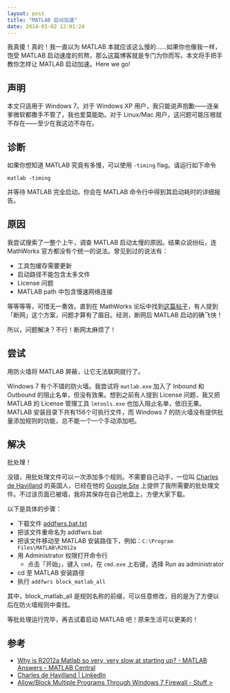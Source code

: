 ```yaml
---
layout: post
title: "MATLAB 启动加速"
date: 2014-03-02 12:01:24
---
```


我真傻！真的！我一直以为 MATLAB 本就应该这么慢的……如果你也像我一样，饱受 MATLAB 启动速度的煎熬，那么这篇博客就是专门为你而写。本文将手把手教你怎样让 MATLAB 启动加速。Here we go!

声明
----

本文只适用于 Windows 7。对于 Windows XP 用户，我只能说声抱歉——连亲爹微软都撒手不管了，我也爱莫能助。对于 Linux/Mac 用户，这问题可能压根就不存在——至少在我这边不存在。

诊断
----

如果你想知道 MATLAB 究竟有多慢，可以使用 `-timing` flag。请运行如下命令

    matlab -timing

并等待 MATLAB 完全启动。你会在 MATLAB 命令行中得到其启动耗时的详细报告。

原因
----

我尝试搜索了一整个上午，调查 MATLAB 启动太慢的原因。结果众说纷纭，连 MathWorks 官方都没有个统一的说法。曾见到过的说法有：

- 工具包缓存需要更新
- 启动路径不能包含太多文件
- License 问题
- MATLAB path 中包含慢速网络连接

等等等等，可惜无一奏效。直到在 MathWorks 论坛中找到[这篇帖子][post]，有人提到「断网」这个方案，问题才算有了眉目。经测，断网后 MATLAB 启动的确飞快！

所以，问题解决？不行！断网太麻烦了！

尝试
----

用防火墙将 MATLAB 屏蔽，让它无法联网就行了。

Windows 7 有个不错的防火墙。我尝试将 `matlab.exe` 加入了 Inbound 和 Outbound 的阻止名单，但没有效果。想到之前有人提到 License 问题，我又把 MATLAB 的 License 管理工具 `lmtools.exe` 也加入阻止名单，依旧无果。MATLAB 安装目录下共有156个可执行文件，而 Windows 7 的防火墙没有提供批量添加规则的功能，总不能一个一个手动添加吧。

解决
----

批处理！

没错，用批处理文件可以一次添加多个规则。不需要自己动手，一位叫 [Charles de Havilland][charles] 的英国人，已经在他的 [Google Site][googlesite] 上提供了我所需要的批处理文件。不过该页面已被墙，我将其保存在自己地盘上，方便大家下载。

以下是具体的步骤：

- 下载文件 [addfwrs.bat.txt][bat]
- 把该文件重命名为 addfwrs.bat
- 把该文件移动至 MATLAB 安装路径下，例如：`C:\Program Files\MATLAB\R2012a`
- 用 Administrator 权限打开命令行
  - 点击「开始」，键入 `cmd`，在 `cmd.exe` 上右键，选择 Run as administrator
- cd 至 MATLAB 安装路径
- 执行 `addfwrs block_matlab_all`

其中，block\_matlab\_all 是规则名称的前缀，可以任意修改，目的是为了方便以后在防火墙规则中查找。

等批处理运行完毕，再去试着启动 MATLAB 吧！原来生活可以更美的！

参考
----

- [Why is R2012a Matlab so very, very slow at starting up? - MATLAB Answers - MATLAB Central][post]
- [Charles de Havilland | LinkedIn][charles]
- [Allow/Block Multiple Programs Through Windows 7 Firewall - Stuff >][googlesite]

[post]: http://www.mathworks.com/matlabcentral/answers/50660-why-is-r2012a-matlab-so-very-very-slow-at-starting-up "Why is R2012a Matlab so very, very slow at starting up? - MATLAB Answers - MATLAB Central"
[charles]: http://www.linkedin.com/in/charlesdehavilland "Charles de Havilland | LinkedIn"
[googlesite]: https://sites.google.com/site/mytools4000/home/allow-block-multiple-programs-through-windows-7-firewall "Allow/Block Multiple Programs Through Windows 7 Firewall - Stuff >"
[bat]: /assets/files/addfwrs.bat.txt
